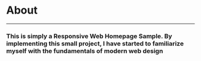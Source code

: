 # About
---
### This is simply a Responsive Web Homepage Sample. By implementing this small project, I have started to familiarize myself with the fundamentals of modern web design
